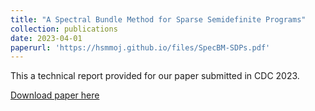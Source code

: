 ```yaml
---
title: "A Spectral Bundle Method for Sparse Semidefinite Programs"
collection: publications
date: 2023-04-01
paperurl: 'https://hsmmoj.github.io/files/SpecBM-SDPs.pdf'
---
```


This a technical report provided for our paper submitted in CDC 2023.

[Download paper here](https://hsmmoj.github.io/files/SpecBM-SDPs.pdf)

